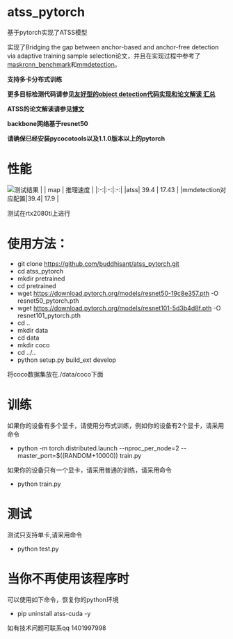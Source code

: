 # atss_pytorch
基于pytorch实现了ATSS模型

实现了Bridging the gap between anchor-based and anchor-free detection via adaptive training sample selection论文，并且在实现过程中参考了[maskrcnn_benchmark](https://github.com/facebookresearch/maskrcnn-benchmark)和[mmdetection](https://github.com/open-mmlab/mmdetection)。

**支持多卡分布式训练**

**更多目标检测代码请参见[友好型的object detection代码实现和论文解读 汇总](https://blog.csdn.net/gongyi_yf/article/details/109660890)**

**ATSS的论文解读请参见[博文](https://blog.csdn.net/gongyi_yf/article/details/111231659)**

**backbone网络基于resnet50**

**请确保已经安装pycocotools以及1.1.0版本以上的pytorch**

# 性能
![测试结果](https://raw.githubusercontent.com/buddhisant/atss_pytorch/main/atss.png)
|  | map | 推理速度 |
|:-:|:-:|:-:|
|atss| 39.4 | 17.43 |
|mmdetection对应配置|39.4| 17.9 |

测试在rtx2080ti上进行

# 使用方法：
- git clone https://github.com/buddhisant/atss_pytorch.git
- cd atss_pytorch
- mkdir pretrained
- cd pretrained
- wget https://download.pytorch.org/models/resnet50-19c8e357.pth -O resnet50_pytorch.pth
- wget https://download.pytorch.org/models/resnet101-5d3b4d8f.pth -O resnet101_pytorch.pth
- cd ..
- mkdir data
- cd data
- mkdir coco
- cd ../..
- python setup.py build_ext develop

将coco数据集放在./data/coco下面

# 训练
如果你的设备有多个显卡，请使用分布式训练，例如你的设备有2个显卡，请采用命令
- python -m torch.distributed.launch --nproc_per_node=2 --master_port=$((RANDOM+10000)) train.py

如果你的设备只有一个显卡，请采用普通的训练，请采用命令
- python train.py

# 测试
测试只支持单卡,请采用命令
- python test.py

# 当你不再使用该程序时
可以使用如下命令，恢复你的python环境
- pip uninstall atss-cuda -y

如有技术问题可联系qq 1401997998
